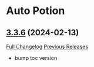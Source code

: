 # Auto Potion

## [3.3.6](https://github.com/ollidiemaus/AutoPotion/tree/3.3.6) (2024-02-13)
[Full Changelog](https://github.com/ollidiemaus/AutoPotion/compare/3.3.5...3.3.6) [Previous Releases](https://github.com/ollidiemaus/AutoPotion/releases)

- bump toc version  
